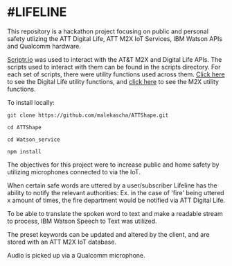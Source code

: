 #LIFELINE
===========================================

This repository is a hackathon project focusing on public and personal safety utlizing the ATT Digital Life, ATT M2X IoT Services, IBM Watson APIs and Qualcomm hardware.

[Scriptr.io](https://scriptr.io) was used to interact with the AT&T M2X and Digital Life APIs. The scripts used to interact with them can be found in the scripts directory. For each set of scripts, there were utility functions used across them. [Click here](./blob/master/scripts/digitallife/digitallife) to see the Digital Life utility functions, and [click here](./blob/master/scripts/m2x/m2x) to see the M2X utility functions.

To install locally:

`git clone https://github.com/malekascha/ATTShape.git`

`cd ATTShape`

`cd Watson_service`

`npm install`

The objectives for this project were to increase public and home safety by utilizing microphones connected to via the IoT. 

When certain safe words are uttered by a user/subscriber Lifeline has the ability to notify the relevant authorities:
Ex. in the case of 'fire' being uttered x amount of times, the fire department would be notified via ATT Digital Life.

To be able to translate the spoken word to text and make a readable stream to process, IBM Watson Speech to Text was utilized.

The preset keywords can be updated and altered by the client, and are stored with an ATT M2X IoT database.

Audio is picked up via a Qualcomm microphone.
